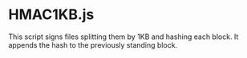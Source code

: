 # HMAC1KB.js
This script signs files splitting them by 1KB and hashing each block. It appends the hash to the previously standing block.
